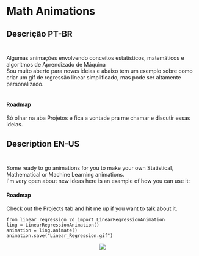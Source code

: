 # Math Animations
## Descrição PT-BR<br><br>
Algumas animações envolvendo conceitos estatísticos, matemáticos e algoritmos de Aprendizado de Máquina<br>
Sou muito aberto para novas ideias e abaixo tem um exemplo sobre como criar um gif de regressão linear simplificado, mas pode ser altamente personalizado.<br><br>

#### Roadmap
Só olhar na aba Projetos e fica a vontade pra me chamar e discutir essas ideias.

## Description EN-US<br><br>
Some ready to go animations for you to make your own Statistical, Mathematical or Machine Learning animations.<br>
I'm very open about new ideas here is an example of how you can use it:

#### Roadmap
Check out the Projects tab and hit me up if you want to talk about it.
```
from linear_regression_2d import LinearRegressionAnimation
ling = LinearRegressionAnimation()
animation = ling.animate()
animation.save("Linear_Regression.gif")
```
<p align="center">
  <img src="https://rosilva.carrd.co/assets/images/image03.gif?v49669201411951">
</p>
